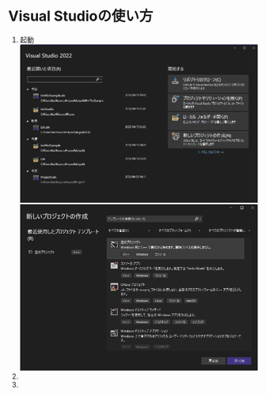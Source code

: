 # Visual Studioの使い方

1. 起動
  ![起動画面](./images/vs_01.png)
  ![新しいプロジェクトの作成](./images/vs_02_01.png)
1. 
1. 
